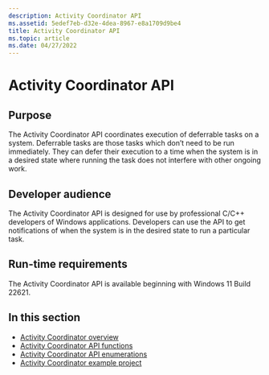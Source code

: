 ```yaml
---
description: Activity Coordinator API
ms.assetid: 5edef7eb-d32e-4dea-8967-e8a1709d9be4
title: Activity Coordinator API
ms.topic: article
ms.date: 04/27/2022
---
```


# Activity Coordinator API

## Purpose

The Activity Coordinator API coordinates execution of deferrable tasks on a system. Deferrable tasks are those tasks which don’t need to be run immediately. They can defer their execution to a time when the system is in a desired state where running the task does not interfere with other ongoing work.

## Developer audience

The Activity Coordinator API is designed for use by professional C/C++ developers of Windows applications. Developers can use the API to get notifications of when the system is in the desired state to run a particular task.

## Run-time requirements

The Activity Coordinator API is available beginning with Windows 11 Build 22621.

## In this section

- [Activity Coordinator overview](activity-coordinator-api-overview.md)
- [Activity Coordinator API functions](activity-coordinator-api-functions.md)
- [Activity Coordinator API enumerations](activity-coordinator-api-enumerations.md)
- [Activity Coordinator example project](activity-coordinator-example-project.md)
